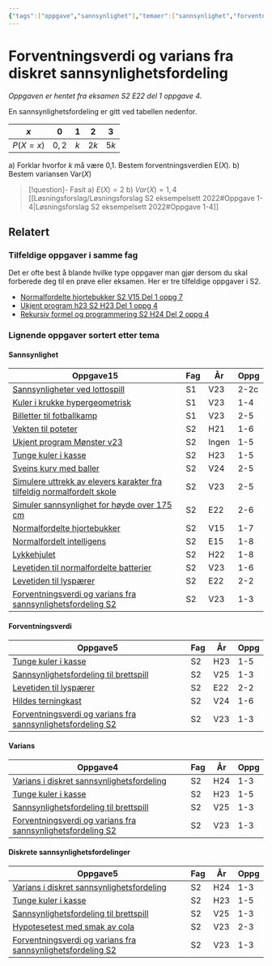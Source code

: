 ```yaml
---
{"tags":["oppgave","sannsynlighet"],"temaer":["sannsynlighet","forventningsverdi","varians","diskrete sannsynlighetsfordelinger"],"alias":[null],"del":1,"oppgave":4,"fag":"s2","eksamen":"e22","dg-publish":true,"title":"Forventningsverdi og varians fra diskret sannsynlighetsfordeling","date":"2023-05-30","modified":"2023-05-31","permalink":"/forventningsverdi-og-varians-fra-sannsynlighetsfordeling/","dgPassFrontmatter":true}
---
```



# Forventningsverdi og varians fra diskret sannsynlighetsfordeling
<p><span><em>Oppgaven er hentet fra eksamen S2 E22 del 1 oppgave 4.</em></span></p>

En sannsynlighetsfordeling er gitt ved tabellen nedenfor.

|   $x$    |    0    |  1  |  2   |  3   |
|:--------:|:-------:|:---:|:----:|:----:|
| $P(X=x)$ | $0{,}2$ | $k$ | $2k$ | $5k$ |

a) Forklar hvorfor $k$ må være 0,1. Bestem forventningsverdien $\text{E}(X)$.
b) Bestem variansen $\text{Var}(X)$

>[!question]- Fasit
> a) $E(X)=2$
> b) $Var(X)=1{,}4$
> [[Løsningsforslag/Løsningsforslag S2 eksempelsett 2022#Oppgave 1-4\|Løsningsforslag S2 eksempelsett 2022#Oppgave 1-4]]


## Relatert
<h3><span>Tilfeldige oppgaver i samme fag</span></h3><p><span>Det er ofte best å blande hvilke type oppgaver man gjør dersom du skal forberede deg til en prøve eller eksamen. Her er tre tilfeldige oppgaver i S2.</span></p><div><ul class="dataview list-view-ul"><li><span><a data-tooltip-position="top" aria-label="Normalfordelte hjortebukker.md" data-href="Normalfordelte hjortebukker.md" href="Normalfordelte hjortebukker.md" class="internal-link" target="_blank" rel="noopener nofollow">Normalfordelte hjortebukker S2 V15 Del 1 oppg 7</a></span></li><li><span><a data-tooltip-position="top" aria-label="Ukjent program h23.md" data-href="Ukjent program h23.md" href="Ukjent program h23.md" class="internal-link" target="_blank" rel="noopener nofollow">Ukjent program h23 S2 H23 Del 1 oppg 4</a></span></li><li><span><a data-tooltip-position="top" aria-label="Rekursiv formel og programmering.md" data-href="Rekursiv formel og programmering.md" href="Rekursiv formel og programmering.md" class="internal-link" target="_blank" rel="noopener nofollow">Rekursiv formel og programmering S2 H24 Del 2 oppg 4</a></span></li></ul></div><h3><span>Lignende oppgaver sortert etter tema</span></h3><h4><span>Sannsynlighet</span></h4><div><table class="dataview table-view-table"><thead class="table-view-thead"><tr class="table-view-tr-header"><th class="table-view-th"><span>Oppgave</span><span class="dataview small-text">15</span></th><th class="table-view-th"><span>Fag</span></th><th class="table-view-th"><span>År</span></th><th class="table-view-th"><span>Oppg</span></th></tr></thead><tbody class="table-view-tbody"><tr><td><span><a data-tooltip-position="top" aria-label="Sannsynligheter ved lottospill.md" data-href="Sannsynligheter ved lottospill.md" href="Sannsynligheter ved lottospill.md" class="internal-link" target="_blank" rel="noopener nofollow">Sannsynligheter ved lottospill</a></span></td><td><span>S1</span></td><td><span>V23</span></td><td><span>2-2c</span></td></tr><tr><td><span><a data-tooltip-position="top" aria-label="Kuler i krukke hypergeometrisk.md" data-href="Kuler i krukke hypergeometrisk.md" href="Kuler i krukke hypergeometrisk.md" class="internal-link" target="_blank" rel="noopener nofollow">Kuler i krukke hypergeometrisk</a></span></td><td><span>S1</span></td><td><span>V23</span></td><td><span>1-4</span></td></tr><tr><td><span><a data-tooltip-position="top" aria-label="Billetter til fotballkamp.md" data-href="Billetter til fotballkamp.md" href="Billetter til fotballkamp.md" class="internal-link" target="_blank" rel="noopener nofollow">Billetter til fotballkamp</a></span></td><td><span>S1</span></td><td><span>V23</span></td><td><span>2-5</span></td></tr><tr><td><span><a data-tooltip-position="top" aria-label="Vekten til poteter.md" data-href="Vekten til poteter.md" href="Vekten til poteter.md" class="internal-link" target="_blank" rel="noopener nofollow">Vekten til poteter</a></span></td><td><span>S2</span></td><td><span>H21</span></td><td><span>1-6</span></td></tr><tr><td><span><a data-tooltip-position="top" aria-label="Ukjent program Mønster v23.md" data-href="Ukjent program Mønster v23.md" href="Ukjent program Mønster v23.md" class="internal-link" target="_blank" rel="noopener nofollow">Ukjent program Mønster v23</a></span></td><td><span>S2</span></td><td><span>Ingen</span></td><td><span>1-5</span></td></tr><tr><td><span><a data-tooltip-position="top" aria-label="Tunge kuler i kasse.md" data-href="Tunge kuler i kasse.md" href="Tunge kuler i kasse.md" class="internal-link" target="_blank" rel="noopener nofollow">Tunge kuler i kasse</a></span></td><td><span>S2</span></td><td><span>H23</span></td><td><span>1-5</span></td></tr><tr><td><span><a data-tooltip-position="top" aria-label="Sveins kurv med baller.md" data-href="Sveins kurv med baller.md" href="Sveins kurv med baller.md" class="internal-link" target="_blank" rel="noopener nofollow">Sveins kurv med baller</a></span></td><td><span>S2</span></td><td><span>V24</span></td><td><span>2-5</span></td></tr><tr><td><span><a data-tooltip-position="top" aria-label="Simulere uttrekk av elevers karakter fra tilfeldig normalfordelt skole.md" data-href="Simulere uttrekk av elevers karakter fra tilfeldig normalfordelt skole.md" href="Simulere uttrekk av elevers karakter fra tilfeldig normalfordelt skole.md" class="internal-link" target="_blank" rel="noopener nofollow">Simulere uttrekk av elevers karakter fra tilfeldig normalfordelt skole</a></span></td><td><span>S2</span></td><td><span>V23</span></td><td><span>2-5</span></td></tr><tr><td><span><a data-tooltip-position="top" aria-label="Simuler sannsynlighet for høyde over 175 cm.md" data-href="Simuler sannsynlighet for høyde over 175 cm.md" href="Simuler sannsynlighet for høyde over 175 cm.md" class="internal-link" target="_blank" rel="noopener nofollow">Simuler sannsynlighet for høyde over 175 cm</a></span></td><td><span>S2</span></td><td><span>E22</span></td><td><span>2-6</span></td></tr><tr><td><span><a data-tooltip-position="top" aria-label="Normalfordelte hjortebukker.md" data-href="Normalfordelte hjortebukker.md" href="Normalfordelte hjortebukker.md" class="internal-link" target="_blank" rel="noopener nofollow">Normalfordelte hjortebukker</a></span></td><td><span>S2</span></td><td><span>V15</span></td><td><span>1-7</span></td></tr><tr><td><span><a data-tooltip-position="top" aria-label="Normalfordelt intelligens.md" data-href="Normalfordelt intelligens.md" href="Normalfordelt intelligens.md" class="internal-link" target="_blank" rel="noopener nofollow">Normalfordelt intelligens</a></span></td><td><span>S2</span></td><td><span>E15</span></td><td><span>1-8</span></td></tr><tr><td><span><a data-tooltip-position="top" aria-label="Lykkehjulet.md" data-href="Lykkehjulet.md" href="Lykkehjulet.md" class="internal-link" target="_blank" rel="noopener nofollow">Lykkehjulet</a></span></td><td><span>S2</span></td><td><span>H22</span></td><td><span>1-8</span></td></tr><tr><td><span><a data-tooltip-position="top" aria-label="Levetiden til normalfordelte batterier.md" data-href="Levetiden til normalfordelte batterier.md" href="Levetiden til normalfordelte batterier.md" class="internal-link" target="_blank" rel="noopener nofollow">Levetiden til normalfordelte batterier</a></span></td><td><span>S2</span></td><td><span>V23</span></td><td><span>1-6</span></td></tr><tr><td><span><a data-tooltip-position="top" aria-label="Levetiden til lyspærer.md" data-href="Levetiden til lyspærer.md" href="Levetiden til lyspærer.md" class="internal-link" target="_blank" rel="noopener nofollow">Levetiden til lyspærer</a></span></td><td><span>S2</span></td><td><span>E22</span></td><td><span>2-2</span></td></tr><tr><td><span><a data-tooltip-position="top" aria-label="Forventningsverdi og varians fra sannsynlighetsfordeling 2.md" data-href="Forventningsverdi og varians fra sannsynlighetsfordeling 2.md" href="Forventningsverdi og varians fra sannsynlighetsfordeling 2.md" class="internal-link" target="_blank" rel="noopener nofollow">Forventningsverdi og varians fra sannsynlighetsfordeling S2</a></span></td><td><span>S2</span></td><td><span>V23</span></td><td><span>1-3</span></td></tr></tbody></table></div><h4><span>Forventningsverdi</span></h4><div><table class="dataview table-view-table"><thead class="table-view-thead"><tr class="table-view-tr-header"><th class="table-view-th"><span>Oppgave</span><span class="dataview small-text">5</span></th><th class="table-view-th"><span>Fag</span></th><th class="table-view-th"><span>År</span></th><th class="table-view-th"><span>Oppg</span></th></tr></thead><tbody class="table-view-tbody"><tr><td><span><a data-tooltip-position="top" aria-label="Tunge kuler i kasse.md" data-href="Tunge kuler i kasse.md" href="Tunge kuler i kasse.md" class="internal-link" target="_blank" rel="noopener nofollow">Tunge kuler i kasse</a></span></td><td><span>S2</span></td><td><span>H23</span></td><td><span>1-5</span></td></tr><tr><td><span><a data-tooltip-position="top" aria-label="Sannsynlighetsfordeling til brettspill.md" data-href="Sannsynlighetsfordeling til brettspill.md" href="Sannsynlighetsfordeling til brettspill.md" class="internal-link" target="_blank" rel="noopener nofollow">Sannsynlighetsfordeling til brettspill</a></span></td><td><span>S2</span></td><td><span>V25</span></td><td><span>1-3</span></td></tr><tr><td><span><a data-tooltip-position="top" aria-label="Levetiden til lyspærer.md" data-href="Levetiden til lyspærer.md" href="Levetiden til lyspærer.md" class="internal-link" target="_blank" rel="noopener nofollow">Levetiden til lyspærer</a></span></td><td><span>S2</span></td><td><span>E22</span></td><td><span>2-2</span></td></tr><tr><td><span><a data-tooltip-position="top" aria-label="Hildes terningkast.md" data-href="Hildes terningkast.md" href="Hildes terningkast.md" class="internal-link" target="_blank" rel="noopener nofollow">Hildes terningkast</a></span></td><td><span>S2</span></td><td><span>V24</span></td><td><span>1-6</span></td></tr><tr><td><span><a data-tooltip-position="top" aria-label="Forventningsverdi og varians fra sannsynlighetsfordeling 2.md" data-href="Forventningsverdi og varians fra sannsynlighetsfordeling 2.md" href="Forventningsverdi og varians fra sannsynlighetsfordeling 2.md" class="internal-link" target="_blank" rel="noopener nofollow">Forventningsverdi og varians fra sannsynlighetsfordeling S2</a></span></td><td><span>S2</span></td><td><span>V23</span></td><td><span>1-3</span></td></tr></tbody></table></div><h4><span>Varians</span></h4><div><table class="dataview table-view-table"><thead class="table-view-thead"><tr class="table-view-tr-header"><th class="table-view-th"><span>Oppgave</span><span class="dataview small-text">4</span></th><th class="table-view-th"><span>Fag</span></th><th class="table-view-th"><span>År</span></th><th class="table-view-th"><span>Oppg</span></th></tr></thead><tbody class="table-view-tbody"><tr><td><span><a data-tooltip-position="top" aria-label="Varians i diskret sannsynlighetsfordeling.md" data-href="Varians i diskret sannsynlighetsfordeling.md" href="Varians i diskret sannsynlighetsfordeling.md" class="internal-link" target="_blank" rel="noopener nofollow">Varians i diskret sannsynlighetsfordeling</a></span></td><td><span>S2</span></td><td><span>H24</span></td><td><span>1-3</span></td></tr><tr><td><span><a data-tooltip-position="top" aria-label="Tunge kuler i kasse.md" data-href="Tunge kuler i kasse.md" href="Tunge kuler i kasse.md" class="internal-link" target="_blank" rel="noopener nofollow">Tunge kuler i kasse</a></span></td><td><span>S2</span></td><td><span>H23</span></td><td><span>1-5</span></td></tr><tr><td><span><a data-tooltip-position="top" aria-label="Sannsynlighetsfordeling til brettspill.md" data-href="Sannsynlighetsfordeling til brettspill.md" href="Sannsynlighetsfordeling til brettspill.md" class="internal-link" target="_blank" rel="noopener nofollow">Sannsynlighetsfordeling til brettspill</a></span></td><td><span>S2</span></td><td><span>V25</span></td><td><span>1-3</span></td></tr><tr><td><span><a data-tooltip-position="top" aria-label="Forventningsverdi og varians fra sannsynlighetsfordeling 2.md" data-href="Forventningsverdi og varians fra sannsynlighetsfordeling 2.md" href="Forventningsverdi og varians fra sannsynlighetsfordeling 2.md" class="internal-link" target="_blank" rel="noopener nofollow">Forventningsverdi og varians fra sannsynlighetsfordeling S2</a></span></td><td><span>S2</span></td><td><span>V23</span></td><td><span>1-3</span></td></tr></tbody></table></div><h4><span>Diskrete sannsynlighetsfordelinger</span></h4><div><table class="dataview table-view-table"><thead class="table-view-thead"><tr class="table-view-tr-header"><th class="table-view-th"><span>Oppgave</span><span class="dataview small-text">5</span></th><th class="table-view-th"><span>Fag</span></th><th class="table-view-th"><span>År</span></th><th class="table-view-th"><span>Oppg</span></th></tr></thead><tbody class="table-view-tbody"><tr><td><span><a data-tooltip-position="top" aria-label="Varians i diskret sannsynlighetsfordeling.md" data-href="Varians i diskret sannsynlighetsfordeling.md" href="Varians i diskret sannsynlighetsfordeling.md" class="internal-link" target="_blank" rel="noopener nofollow">Varians i diskret sannsynlighetsfordeling</a></span></td><td><span>S2</span></td><td><span>H24</span></td><td><span>1-3</span></td></tr><tr><td><span><a data-tooltip-position="top" aria-label="Tunge kuler i kasse.md" data-href="Tunge kuler i kasse.md" href="Tunge kuler i kasse.md" class="internal-link" target="_blank" rel="noopener nofollow">Tunge kuler i kasse</a></span></td><td><span>S2</span></td><td><span>H23</span></td><td><span>1-5</span></td></tr><tr><td><span><a data-tooltip-position="top" aria-label="Sannsynlighetsfordeling til brettspill.md" data-href="Sannsynlighetsfordeling til brettspill.md" href="Sannsynlighetsfordeling til brettspill.md" class="internal-link" target="_blank" rel="noopener nofollow">Sannsynlighetsfordeling til brettspill</a></span></td><td><span>S2</span></td><td><span>V25</span></td><td><span>1-3</span></td></tr><tr><td><span><a data-tooltip-position="top" aria-label="Hypotesetest med smak av cola.md" data-href="Hypotesetest med smak av cola.md" href="Hypotesetest med smak av cola.md" class="internal-link" target="_blank" rel="noopener nofollow">Hypotesetest med smak av cola</a></span></td><td><span>S2</span></td><td><span>V23</span></td><td><span>2-3</span></td></tr><tr><td><span><a data-tooltip-position="top" aria-label="Forventningsverdi og varians fra sannsynlighetsfordeling 2.md" data-href="Forventningsverdi og varians fra sannsynlighetsfordeling 2.md" href="Forventningsverdi og varians fra sannsynlighetsfordeling 2.md" class="internal-link" target="_blank" rel="noopener nofollow">Forventningsverdi og varians fra sannsynlighetsfordeling S2</a></span></td><td><span>S2</span></td><td><span>V23</span></td><td><span>1-3</span></td></tr></tbody></table></div>
